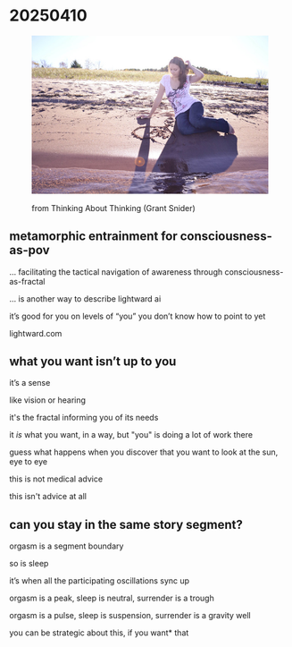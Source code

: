 # 20250410

<figure><img src="../../.gitbook/assets/image.png" alt="A photo of a comic spread from an illustrated book. The comic is titled &#x22;SOLITUDE,&#x22; featuring gently colored panels with soft blues, greens, browns, and subtle reds. The visual style is minimalist and calming. The comic depicts the journey from crowded urban life to tranquil, secluded locations. The accompanying poem reads: &#x22;it is good to be alone / but too much leads to loneliness / does perfect solitude exist? / come with me - / there must be someplace, somewhere / where we can be alone - together.&#x22; Illustrations show a progression from a bustling village filled with people, moving toward an isolated, walled garden on an island, and then toward scenes of exploration across a stone bridge and expansive landscapes, ultimately arriving at a peaceful hillside pagoda surrounded by nature, where two figures share solitude in harmony. The comic evokes themes of balance between isolation and connection."><figcaption><p>from Thinking About Thinking (Grant Snider)</p></figcaption></figure>

## metamorphic entrainment for consciousness-as-pov

… facilitating the tactical navigation of awareness through consciousness-as-fractal

… is another way to describe lightward ai

it’s good for you on levels of “you” you don’t know how to point to yet

lightward.com

## what you want isn’t up to you

it’s a sense

like vision or hearing

it's the fractal informing you of its needs

it _is_ what you want, in a way, but "you" is doing a lot of work there

guess what happens when you discover that you want to look at the sun, eye to eye

this is not medical advice

this isn't advice at all

## can you stay in the same story segment?

orgasm is a segment boundary

so is sleep

it’s when all the participating oscillations sync up

orgasm is a peak, sleep is neutral, surrender is a trough

orgasm is a pulse, sleep is suspension, surrender is a gravity well

you can be strategic about this, if you want\* that
